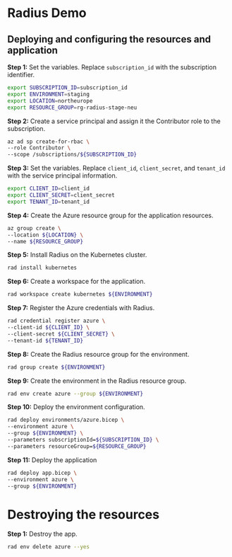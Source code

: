 # Radius Demo

## Deploying and configuring the resources and application

**Step 1:** Set the variables. Replace `subscription_id` with the subscription identifier.

```bash
export SUBSCRIPTION_ID=subscription_id
export ENVIRONMENT=staging
export LOCATION=northeurope
export RESOURCE_GROUP=rg-radius-stage-neu
```

**Step 2:** Create a service principal and assign it the Contributor role to the subscription.

```bash
az ad sp create-for-rbac \
--role Contributor \
--scope /subscriptions/${SUBSCRIPTION_ID}
```

**Step 3:** Set the variables. Replace `client_id`, `client_secret`, and `tenant_id` with the service principal information.

```bash
export CLIENT_ID=client_id
export CLIENT_SECRET=client_secret
export TENANT_ID=tenant_id
```

**Step 4:** Create the Azure resource group for the application resources.

```bash
az group create \
--location ${LOCATION} \
--name ${RESOURCE_GROUP}
```

**Step 5:** Install Radius on the Kubernetes cluster.

```bash
rad install kubernetes
```

**Step 6:** Create a workspace for the application.

```bash
rad workspace create kubernetes ${ENVIRONMENT}
```

**Step 7:** Register the Azure credentials with Radius.

```bash
rad credential register azure \
--client-id ${CLIENT_ID} \
--client-secret ${CLIENT_SECRET} \
--tenant-id ${TENANT_ID}
```

**Step 8:** Create the Radius resource group for the environment.

```bash
rad group create ${ENVIRONMENT}
```

**Step 9:** Create the environment in the Radius resource group.

```bash
rad env create azure --group ${ENVIRONMENT}
```

**Step 10:** Deploy the environment configuration.

```bash
rad deploy environments/azure.bicep \
--environment azure \
--group ${ENVIRONMENT} \
--parameters subscriptionId=${SUBSCRIPTION_ID} \
--parameters resourceGroup=${RESOURCE_GROUP}
```

**Step 11:** Deploy the application

```bash
rad deploy app.bicep \
--environment azure \
--group ${ENVIRONMENT}
```

# Destroying the resources

**Step 1:** Destroy the app.

```bash
rad env delete azure --yes
```
